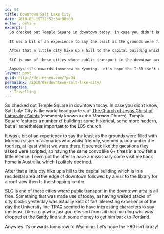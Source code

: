 ```yaml
---
id: 94
title: Downtown Salt Lake City
date: 2010-09-15T12:52:34+00:00
author: deline
excerpt: |
  So checked out Temple Square in downtown today. In case you didn't know, Salt Lake City is the world headquarters of <a href="http://en.wikipedia.org/wiki/The_Church_of_Jesus_Christ_of_Latter-day_Saints">The Church of Jesus Christ of Latter-day Saints</a> (commonly known as the Mormon Church). Temple Square features a number of buildings some historical, some more modern, but all nonetheless important to the LDS church.
  
  It was a bit of an experience to say the least as the grounds were filled with Mormon sister missionaries who whilst friendly, seemed to outnumber the tourists, at least whilst we were there. It seemed like the questions they asked were scripted, so having the same convo like 6+ times in a row felt a little intense. I even got the offer to have a missionary come visit me back home in Australia, which I politely declined.
  
  After that a little city hike up a hill to the capital building which is in a residental area at the edge of downtown followed by a visit to the library for a roof view then to the shopping centre.
  
  SLC is one of these cities where public transport in the downtown area is all free. Something that was made use of today, as having walked stacks of city blocks yesterday was actually kind of far! Interesting experience of the day the University line TRAX seemed to have interesting characters to say the least. Like a guy who just got released from jail that morning who was dropped at the Sandy line with some money to get him back to Portland.
  
  Anyways it's onwards tomorrow to Wyoming. Let's hope the I-80 isn't crazy!
layout: post
guid: http://delineneo.com/?p=94
permalink: /2010/09/downtown-salt-lake-city/
categories:
  - Travelling
---
```

So checked out Temple Square in downtown today. In case you didn&#8217;t know, Salt Lake City is the world headquarters of [The Church of Jesus Christ of Latter-day Saints](http://en.wikipedia.org/wiki/The_Church_of_Jesus_Christ_of_Latter-day_Saints) (commonly known as the Mormon Church). Temple Square features a number of buildings some historical, some more modern, but all nonetheless important to the LDS church.

It was a bit of an experience to say the least as the grounds were filled with Mormon sister missionaries who whilst friendly, seemed to outnumber the tourists, at least whilst we were there. It seemed like the questions they asked were scripted, so having the same convo like 6+ times in a row felt a little intense. I even got the offer to have a missionary come visit me back home in Australia, which I politely declined.

After that a little city hike up a hill to the capital building which is in a residental area at the edge of downtown followed by a visit to the library for a roof view then to the shopping centre.

SLC is one of these cities where public transport in the downtown area is all free. Something that was made use of today, as having walked stacks of city blocks yesterday was actually kind of far! Interesting experience of the day the University line TRAX seemed to have interesting characters to say the least. Like a guy who just got released from jail that morning who was dropped at the Sandy line with some money to get him back to Portland.

Anyways it&#8217;s onwards tomorrow to Wyoming. Let&#8217;s hope the I-80 isn&#8217;t crazy!